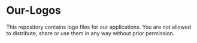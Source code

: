 # Our-Logos
This repository contains logo files for our applications. You are not allowed to distribute, share or use them in any way without prior permission.
